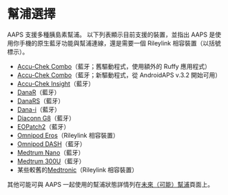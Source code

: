 # 幫浦選擇

AAPS 支援多種胰島素幫浦。 以下列表顯示目前支援的裝置，並指出 AAPS 是使用你手機的原生藍牙功能與幫浦連線，還是需要一個 Rileylink 相容裝置（以括號標示）。

- [Accu-Chek Combo](../Configuration/Accu-Chek-Combo-Pump.md)（藍牙；舊驅動程式，使用額外的 Ruffy 應用程式）
- [Accu-Chek Combo](../Configuration/Accu-Chek-Combo-Pump-v2.md)（藍牙；新驅動程式，從 AndroidAPS v.3.2 開始可用）
- [Accu-Chek Insight](../Configuration/Accu-Chek-Insight-Pump.md)（藍牙）
- [DanaR](../Configuration/DanaR-Insulin-Pump.md)（藍牙）
- [DanaRS](../Configuration/DanaRS-Insulin-Pump.md)（藍牙）
- [Dana-i](../Configuration/DanaRS-Insulin-Pump.md)（藍牙）
- [Diaconn G8](../Configuration/DiaconnG8.md)（藍牙）
- [EOPatch2](../Configuration/EOPatch2.md)（藍牙）
- [Omnipod Eros](../Configuration/OmnipodEros.md)（Rileylink 相容裝置）
- [Omnipod DASH](../Configuration/OmnipodDASH.md)（藍牙）
- [Medtrum Nano](../Configuration/MedtrumNano.md)（藍牙）
- [Medtrum 300U](../Configuration/MedtrumNano.md)（藍牙）
- 某些較舊的[Medtronic](../Configuration/MedtronicPump.md)（Rileylink 相容裝置）

其他可能可與 AAPS 一起使用的幫浦狀態詳情列在[未來（可能）幫浦](Future-possible-Pump-Drivers.md)頁面上。